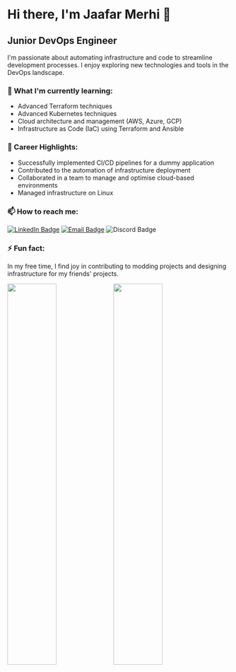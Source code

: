# Hi there, I'm Jaafar Merhi 👋

## Junior DevOps Engineer

I'm passionate about automating infrastructure and code to streamline development processes. I enjoy exploring new technologies and tools in the DevOps landscape.

### 🌱 What I'm currently learning:
- Advanced Terraform techniques
- Advanced Kubernetes techniques
- Cloud architecture and management (AWS, Azure, GCP)
- Infrastructure as Code (IaC) using Terraform and Ansible

### 💼 Career Highlights:
- Successfully implemented CI/CD pipelines for a dummy application
- Contributed to the automation of infrastructure deployment
- Collaborated in a team to manage and optimise cloud-based environments
- Managed infrastructure on Linux

### 📫 How to reach me:
[![LinkedIn Badge](https://img.shields.io/badge/-LinkedIn-blue?style=flat-square&logo=LinkedIn&logoColor=white&link=https://uk.linkedin.com/in/jaafar-merhi-16969376)](https://uk.linkedin.com/in/jaafar-merhi-16969376)
[![Email Badge](https://img.shields.io/badge/-Email-d14836?style=flat-square&logo=Gmail&logoColor=white&link=mailto:jaafarmerhi1@hotmail.co.uk)](mailto:jaafarmerhi1@hotmail.co.uk)
![Discord Badge](https://img.shields.io/badge/-lebi%23lebi-7289DA?style=flat-square&logo=Discord&logoColor=white)

### ⚡ Fun fact:
In my free time, I find joy in contributing to modding projects and designing infrastructure for my friends' projects.

<img align="left" width="47%" src="https://github-readme-stats.vercel.app/api?username=JMerhi01&theme=radical" />

<img align="left" width="47%" src="https://github-readme-stats.vercel.app/api/top-langs/?username=JMerhi01&layout=compact" />
 
